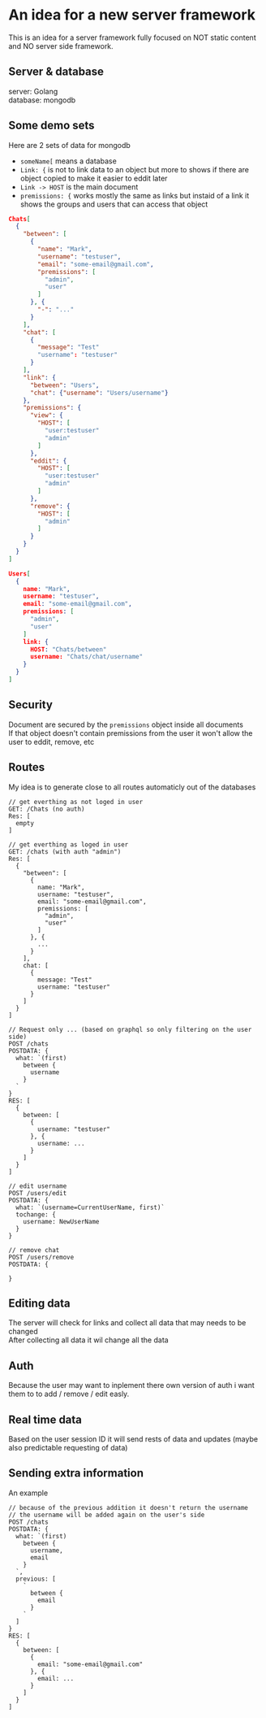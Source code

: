 # An idea for a new server framework
This is an idea for a server framework fully focused on NOT static content and NO server side framework.

## Server & database
server: Golang  
database: mongodb

## Some demo sets
Here are 2 sets of data for mongodb

- `someName[` means a database  
- `Link: {` is not to link data to an object but more to shows if there are object copied to make it easier to eddit later
- `Link -> HOST` is the main document
- `premissions: {` works mostly the same as links but instaid of a link it shows the groups and users that can access that object

```json
Chats[
  {
    "between": [
      {
        "name": "Mark",
        "username": "testuser",
        "email": "some-email@gmail.com",
        "premissions": [
          "admin",
          "user"
        ]
      }, {
        "-": "..."
      }
    ],
    "chat": [
      {
        "message": "Test"
        "username": "testuser"
      }
    ],
    "link": {
      "between": "Users",
      "chat": {"username": "Users/username"}
    },
    "premissions": {
      "view": {
        "HOST": [
          "user:testuser"
          "admin"
        ]
      },
      "eddit": {
        "HOST": [
          "user:testuser"
          "admin"
        ]
      },
      "remove": {
        "HOST": [
          "admin"
        ]
      }
    }
  }
]

Users[
  {
    name: "Mark",
    username: "testuser",
    email: "some-email@gmail.com",
    premissions: [
      "admin",
      "user"
    ]
    link: {
      HOST: "Chats/between"
      username: "Chats/chat/username"
    }
  }
]
```

## Security
Document are secured by the `premissions` object inside all documents  
If that object doesn't contain premissions from the user it won't allow the user to eddit, remove, etc

## Routes
My idea is to generate close to all routes automaticly out of the databases  

```
// get everthing as not loged in user
GET: /Chats (no auth)
Res: [
  empty
]

// get everthing as loged in user
GET: /chats (with auth "admin")
Res: [
  {
    "between": [
      {
        name: "Mark",
        username: "testuser",
        email: "some-email@gmail.com",
        premissions: [
          "admin",
          "user"
        ]
      }, {
        ...
      }
    ],
    chat: [
      {
        message: "Test"
        username: "testuser"
      }
    ]
  }
]

// Request only ... (based on graphql so only filtering on the user side)
POST /chats
POSTDATA: {
  what: `(first)
    between {
      username
    }
  `
}
RES: [
  {
    between: [
      {
        username: "testuser"
      }, {
        username: ...
      }
    ]
  }
]

// edit username
POST /users/edit
POSTDATA: {
  what: `(username=CurrentUserName, first)`
  tochange: {
    username: NewUserName
  }
}

// remove chat
POST /users/remove
POSTDATA: {

}
```

## Editing data
The server will check for links and collect all data that may needs to be changed  
After collecting all data it wil change all the data  

## Auth
Because the user may want to inplement there own version of auth i want them to to add / remove / edit easly.  

## Real time data
Based on the user session ID it will send rests of data and updates (maybe also predictable requesting of data)

## Sending extra information
An example
```
// because of the previous addition it doesn't return the username
// the username will be added again on the user's side
POST /chats
POSTDATA: {
  what: `(first)
    between {
      username,
      email
    }
  `,
  previous: [
    `
      between {
        email
      }
    `
  ]
}
RES: [
  {
    between: [
      {
        email: "some-email@gmail.com"
      }, {
        email: ...
      }
    ]
  }
]
```
